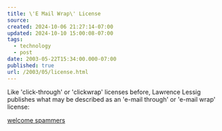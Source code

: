```yaml
---
title: \'E Mail Wrap\' License
source: 
created: 2024-10-06 21:27:14-07:00
updated: 2024-10-10 15:00:08-07:00
tags:
  - technology
  - post
date: 2003-05-22T15:34:00.000-07:00
published: true
url: /2003/05/license.html
---
```



Like 'click-through' or 'clickwrap' licenses before, Lawrence Lessig publishes what may be described as an 'e-mail through' or 'e-mail wrap' license:  
  
[welcome spammers](https://cyberlaw.stanford.edu/lessig/blog/archives/2003_05.shtml#001214)
